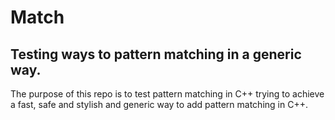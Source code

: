 # Match
## Testing ways to pattern matching in a generic way.
The purpose of this repo is to test pattern matching in C++ trying to achieve a fast, safe and stylish and generic way to add pattern matching in C++.
